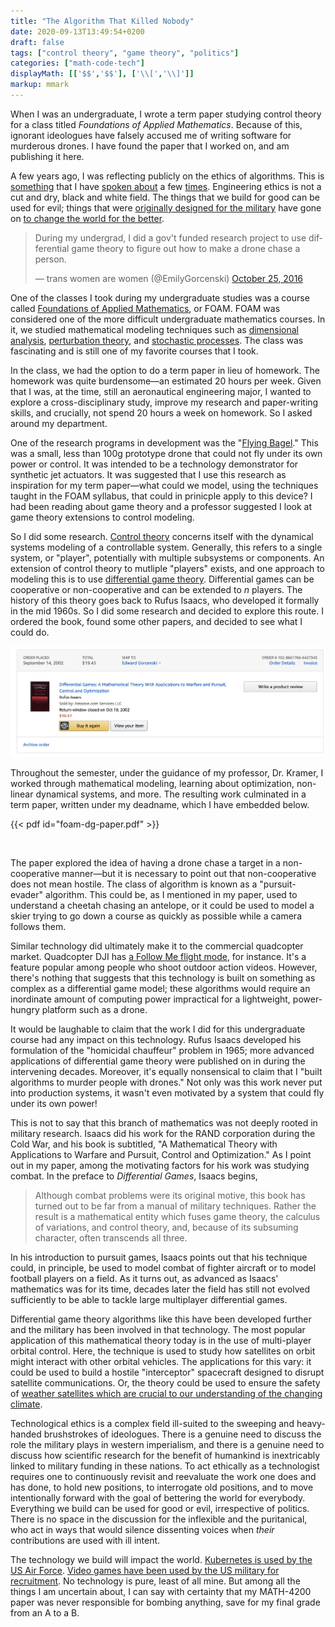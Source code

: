 ```yaml
---
title: "The Algorithm That Killed Nobody"
date: 2020-09-13T13:49:54+0200
draft: false
tags: ["control theory", "game theory", "politics"]
categories: ["math-code-tech"]
displayMath: [['$$','$$'], ['\\[','\\]']]
markup: mmark
---
```


When I was an undergraduate, I wrote a term paper studying control theory for a class titled _Foundations of Applied Mathematics_. Because of this, ignorant ideologues have falsely accused me of writing software for murderous drones. I have found the paper that I worked on, and am publishing it here.

<!--more-->

A few years ago, I was reflecting publicly on the ethics of algorithms. This is [something](https://www.youtube.com/watch?v=7rO5knyjDR0) that I have [spoken about](https://www.youtube.com/watch?v=xLL7Fo_em2E) a few [times](https://www.youtube.com/watch?v=TXL4SfXH5zM). Engineering ethics is not a cut and dry, black and white field. The things that we build for good can be used for evil; things that were [originally designed for the military](https://en.wikipedia.org/wiki/ARPANET) have gone on [to change the world for the better](https://en.wikipedia.org/wiki/Internet).

<blockquote class="twitter-tweet"><p lang="en" dir="ltr">During my undergrad, I did a gov&#39;t funded research project to use differential game theory to figure out how to make a drone chase a person.</p>&mdash; trans women are women (@EmilyGorcenski) <a href="https://twitter.com/EmilyGorcenski/status/790892030746619905?ref_src=twsrc%5Etfw">October 25, 2016</a></blockquote> <script async src="https://platform.twitter.com/widgets.js" charset="utf-8"></script>

One of the classes I took during my undergraduate studies was a course called [Foundations of Applied Mathematics](http://homepages.rpi.edu/~kramep/Public/foam03syl.htm), or FOAM. FOAM was considered one of the more difficult undergraduate mathematics courses. In it, we studied mathematical modeling techniques such as [dimensional analysis](https://en.wikipedia.org/wiki/Dimensional_analysis), [perturbation theory](https://en.wikipedia.org/wiki/Perturbation_theory), and [stochastic processes](https://en.wikipedia.org/wiki/Stochastic_process). The class was fascinating and is still one of my favorite courses that I took.

In the class, we had the option to do a term paper in lieu of homework. The homework was quite burdensome—an estimated 20 hours per week. Given that I was, at the time, still an aeronautical engineering major, I wanted to explore a cross-disciplinary study, improve my research and paper-writing skills, and crucially, not spend 20 hours a week on homework. So I asked around my department.

One of the research programs in development was the "[Flying Bagel](http://cats-fs.rpi.edu/TechnologyShowcaseApril08/Posters/Amitay%20CATS%20Poster%20Session%202008-Miki.pdf)." This was a small, less than 100g prototype drone that could not fly under its own power or control. It was intended to be a technology demonstrator for synthetic jet actuators. It was suggested that I use this research as inspiration for my term paper—what could we model, using the techniques taught in the FOAM syllabus, that could in prinicple apply to this device? I had been reading about game theory and a professor suggested I look at game theory extensions to control modeling.

So I did some research. [Control theory](https://en.wikipedia.org/wiki/Control_theory) concerns itself with the dynamical systems modeling of a controllable system. Generally, this refers to a single system, or "player", potentially with multiple subsystems or components. An extension of control theory to mutliple "players" exists, and one approach to modeling this is to use [differential game theory](https://en.wikipedia.org/wiki/Differential_game). Differential games can be cooperative or non-cooperative and can be extended to _n_ players. The history of this theory goes back to Rufus Isaacs, who developed it formally in the mid 1960s. So I did some research and decided to explore this route. I ordered the book, found some other papers, and decided to see what I could do.

![My Amazon.com order of Rufus Isaacs' book in September 2002](isaacs.png)

Throughout the semester, under the guidance of my professor, Dr. Kramer, I worked through mathematical modeling, learning about optimization, non-linear dynamical systems, and more. The resulting work culminated in a term paper, written under my deadname, which I have embedded below.

{{< pdf id="foam-dg-paper.pdf" >}}

<br>

The paper explored the idea of having a drone chase a target in a non-cooperative manner—but it is necessary to point out that non-cooperative does not mean hostile. The class of algorithm is known as a "pursuit-evader" algorithm. This could be, as I mentioned in my paper, used to understand a cheetah chasing an antelope, or it could be used to model a skier trying to go down a course as quickly as possible while a camera follows them.

Similar technology did ultimately make it to the commercial quadcopter market. Quadcopter DJI has [a Follow Me flight mode](https://www.youtube.com/watch?v=C_v3sSxnZ00), for instance. It's a feature popular among people who shoot outdoor action videos. However, there's nothing that suggests that this technology is built on something as complex as a differential game model; these algorithms would require an inordinate amount of computing power impractical for a lightweight, power-hungry platform such as a drone.

It would be laughable to claim that the work I did for this undergraduate course had any impact on this technology. Rufus Isaacs developed his formulation of the "homicidal chauffeur" problem in 1965; more advanced applications of differential game theory were published on in during the intervening decades. Moreover, it's equally nonsensical to claim that I "built algorithms to murder people with drones." Not only was this work never put into production systems, it wasn't even motivated by a system that could fly under its own power!

This is not to say that this branch of mathematics was not deeply rooted in military research. Isaacs did his work for the RAND corporation during the Cold War, and his book is subtitled, "A Mathematical Theory with Applications to Warfare and Pursuit, Control and Optimization." As I point out in my paper, among the motivating factors for his work was studying combat. In the preface to _Differential Games_, Isaacs begins,

> Although combat problems were its original motive, this book has turned out to be far from a manual of military techniques. Rather the result is a mathematical entity which fuses game theory, the calculus of variations, and control theory, and, because of its subsuming character, often transcends all three.

In his introduction to pursuit games, Isaacs points out that his technique could, in principle, be used to model combat of fighter aircraft or to model football players on a field. As it turns out, as advanced as Isaacs' mathematics was for its time, decades later the field has still not evolved sufficiently to be able to tackle large multiplayer differential games.

Differential game theory algorithms like this have been developed further and the military has been involved in that technology. The most popular application of this mathematical theory today is in the use of multi-player orbital control. Here, the technique is used to study how satellites on orbit might interact with other orbital vehicles. The applications for this vary: it could be used to build a hostile "interceptor" spacecraft designed to disrupt satellite communications. Or, the theory could be used to ensure the safety of [weather satellites which are crucial to our understanding of the changing climate](https://www.nesdis.noaa.gov/content/world-according-weather-satellites).

Technological ethics is a complex field ill-suited to the sweeping and heavy-handed brushstrokes of ideologues. There is a genuine need to discuss the role the military plays in western imperialism, and there is a genuine need to discuss how scientific research for the benefit of humankind is inextricably linked to military funding in these nations. To act ethically as a technologist requires one to continuously revisit and reevaluate the work one does and has done, to hold new positions, to interrogate old positions, and to move intentionally forward with the goal of bettering the world for everybody. Everything we build can be used for good or evil, irrespective of politics. There is no space in the discussion for the inflexible and the puritanical, who act in ways that would silence dissenting voices when _their_ contributions are used with ill intent.

The technology we build will impact the world. [Kubernetes is used by the US Air Force](https://thenewstack.io/how-the-u-s-air-force-deployed-kubernetes-and-istio-on-an-f-16-in-45-days/). [Video games have been used by the US military for recruitment](https://www.thenation.com/article/culture/military-recruitment-twitch/). No technology is pure, least of all mine. But among all the things I am uncertain about, I can say with certainty that my MATH-4200 paper was never responsible for bombing anything, save for my final grade from an A to a B.
